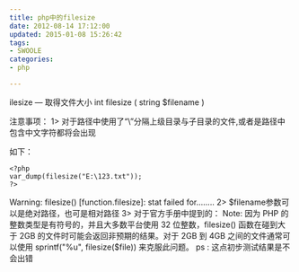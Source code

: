 ```yaml
---
title: php中的filesize
date: 2012-08-14 17:12:00
updated: 2015-01-08 15:26:42
tags: 
- SWOOLE
categories: 
- php

---
```

ilesize — 取得文件大小 
int filesize ( string $filename )

注意事项：
1> 对于路径中使用了“\”分隔上级目录与子目录的文件,或者是路径中包含中文字符都将会出现


<!--more-->


如下：

    <?php
    var_dump(filesize("E:\123.txt"));
    ?>

Warning: filesize() [function.filesize]: stat failed for........
2> $filename参数可以是绝对路径，也可是相对路径
3> 对于官方手册中提到的：
Note: 因为 PHP 的整数类型是有符号的，并且大多数平台使用 32 位整数，filesize() 函数在碰到大于 2GB 的文件时可能会返回非预期的结果。对于 2GB 到 4GB 之间的文件通常可以使用 sprintf("%u", filesize($file)) 来克服此问题。 
ps : 这点初步测试结果是不会出错